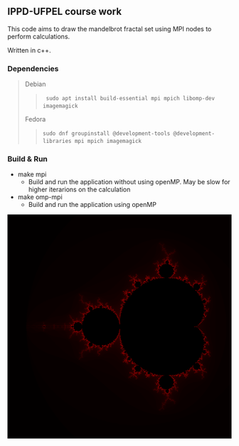 ## IPPD-UFPEL course work

This code aims to draw the mandelbrot fractal set using MPI nodes to perform calculations.

Written in c++.

### Dependencies

> Debian
>
>> ` sudo apt install build-essential mpi mpich libomp-dev imagemagick`
>>
>
> Fedora
>
>> `sudo dnf groupinstall @development-tools @development-libraries mpi mpich imagemagick`
>>

### Build & Run

- make mpi
  - Build and run the application without using openMP. May be slow for higher iterarions on the calculation
- make omp-mpi
  - Build and run the application using openMP

![fractal-image](https://github.com/GuilhermeRamison/mandelbrot-fractal/blob/main/fractal.png?raw=true)
